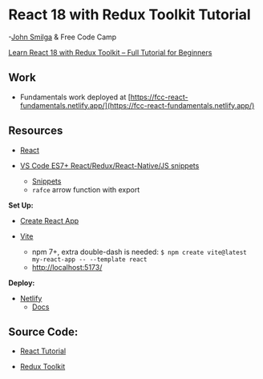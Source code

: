 # React 18 with Redux Toolkit Tutorial
-[John Smilga](https://github.com/john-smilga) & Free Code Camp

[Learn React 18 with Redux Toolkit – Full Tutorial for Beginners](https://www.youtube.com/watch?v=2-crBg6wpp0&t=1)


## Work
* Fundamentals work deployed at [https://fcc-react-fundamentals.netlify.app/](https://fcc-react-fundamentals.netlify.app/)

## Resources

* [React](https://react.dev/)
  
* [VS Code ES7+ React/Redux/React-Native/JS snippets](https://github.com/ults-io/vscode-react-javascript-snippets)
  * [Snippets](https://github.com/ults-io/vscode-react-javascript-snippets/blob/master/docs/Snippets.md)
  * `rafce` arrow function with export

**Set Up:**

* [Create React App](https://create-react-app.dev/)

* [Vite](https://vitejs.dev/)
   * npm 7+, extra double-dash is needed: `$ npm create vite@latest my-react-app -- --template react`
   * [http://localhost:5173/](http://localhost:5173/)

 **Deploy:**

* [Netlify](https://docs.netlify.com/?_gl=1%2a12uzxpx%2a_gcl_aw%2aR0NMLjE2ODg0MjE5MzEuQ2p3S0NBanc0NG1sQmhBUUVpd0FxUDNlVnFsZVdZNHRJVENtZjlJYzV0UXZkUkRuY2J4SGpVdHBLYW9leDREek12MURtTkxEX1U4VDJ4b0NaUThRQXZEX0J3RQ..%2a_gcl_au%2aMTUzMTExNTM3MS4xNjg4NDIxOTMx&_ga=2.10918007.215894930.1688421942-1440058591.1688421931)
  * [Docs](https://docs.netlify.com/) 

## Source Code:
* [React Tutorial](https://github.com/john-smilga/react-course-v3)

* [Redux Toolkit](https://github.com/john-smilga/redux-toolkit-tutorial)
